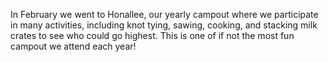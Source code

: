 In February we went to Honallee, our yearly campout where we participate in many activities, including knot tying, sawing, cooking, and stacking milk crates to see who could go highest. This is one of if not the most fun campout we attend each year!
